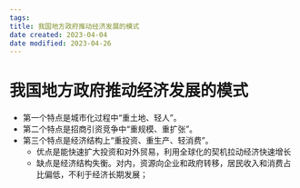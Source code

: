 ```yaml
---
tags:
title: 我国地方政府推动经济发展的模式
date created: 2023-04-04
date modified: 2023-04-26
---
```


# 我国地方政府推动经济发展的模式

- 第一个特点是城市化过程中“重土地、轻人”。
- 第二个特点是招商引资竞争中“重规模、重扩张”。
- 第三个特点是经济结构上“重投资、重生产、轻消费”。
  - 优点是能快速扩大投资和对外贸易，利用全球化的契机拉动经济快速增长
  - 缺点是经济结构失衡。对内，资源向企业和政府转移，居民收入和消费占比偏低，不利于经济长期发展；
